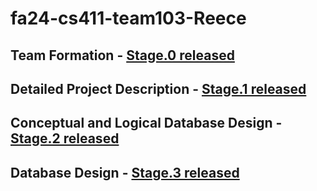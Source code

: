 # fa24-cs411-team103-Reece

## Team Formation - [Stage.0 released](https://github.com/cs411-alawini/fa24-cs411-team103-Reece/releases/tag/stage.0)

## Detailed Project Description - [Stage.1 released](https://github.com/cs411-alawini/fa24-cs411-team103-Reece/releases/tag/stage.1)

## Conceptual and Logical Database Design - [Stage.2 released](https://github.com/cs411-alawini/fa24-cs411-team103-Reece/releases/tag/stage.2)

## Database Design - [Stage.3 released](https://github.com/cs411-alawini/fa24-cs411-team103-Reece/releases/tag/stage.3)

